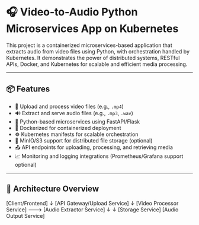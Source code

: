 
# 🎧 Video-to-Audio Python Microservices App on Kubernetes

This project is a containerized microservices-based application that extracts audio from video files using Python, with orchestration handled by Kubernetes. It demonstrates the power of distributed systems, RESTful APIs, Docker, and Kubernetes for scalable and efficient media processing.

---

## 📦 Features

- 🎥 Upload and process video files (e.g., `.mp4`)
- 🔊 Extract and serve audio files (e.g., `.mp3`, `.wav`)
- 🐍 Python-based microservices using FastAPI/Flask
- 🐳 Dockerized for containerized deployment
- ☸️ Kubernetes manifests for scalable orchestration
- 📁 MinIO/S3 support for distributed file storage (optional)
- 📤 API endpoints for uploading, processing, and retrieving media
- 📈 Monitoring and logging integrations (Prometheus/Grafana support optional)

---

## 🧱 Architecture Overview

[Client/Frontend]
↓
[API Gateway/Upload Service]
↓
[Video Processor Service] ---> [Audio Extractor Service]
↓ ↓
[Storage Service] [Audio Output Service]



